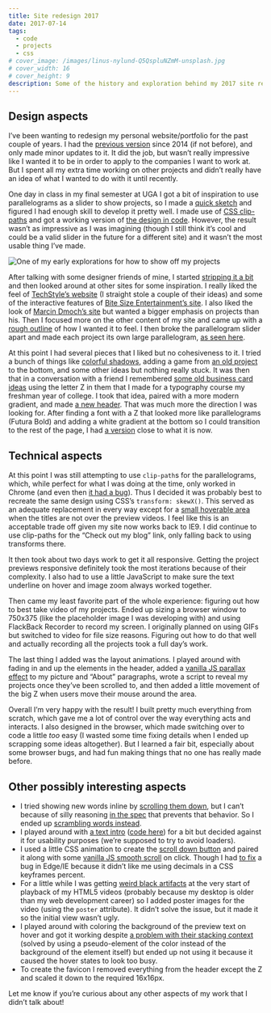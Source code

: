```yaml
---
title: Site redesign 2017
date: 2017-07-14
tags:
  - code
  - projects
  - css
# cover_image: /images/linus-nylund-Q5QspluNZmM-unsplash.jpg
# cover_width: 16
# cover_height: 9
description: Some of the history and exploration behind my 2017 site redesign.
---
```


## Design aspects

I’ve been wanting to redesign my personal website/portfolio for the past couple of years. I had the <a href="https://codepen.io/ZachSaucier/pen/aevDq">previous version</a> since 2014 (if not before), and only made minor updates to it. It did the job, but wasn’t really impressive like I wanted it to be in order to apply to the companies I want to work at. But I spent all my extra time working on other projects and didn’t really have an idea of what I wanted to do with it until recently.

One day in class in my final semester at UGA I got a bit of inspiration to use parallelograms as a slider to show projects, so I made a <a href="https://i.imgur.com/JJDHqFX.png">quick sketch</a> and figured I had enough skill to develop it pretty well. I made use of <a href="https://developer.mozilla.org/en-US/docs/Web/CSS/clip-path">CSS clip-paths</a> and got a working version of <a href="https://i.imgur.com/fyhDPjK.png">the design in code</a>. However, the result wasn’t as impressive as I was imagining (though I still think it’s cool and could be a valid slider in the future for a different site) and it wasn’t the most usable thing I’ve made.

<img src="https://i.imgur.com/fyhDPjK.png" alt="One of my early explorations for how to show off my projects" loading="lazy" />

<span class="excerpt-marker"></span>

After talking with some designer friends of mine, I started <a href="https://i.stack.imgur.com/cAJYh.png">stripping it a bit</a> and then looked around at other sites for some inspiration. I really liked the feel of <a href="https://www.techstyle.com/">TechStyle’s website</a> (I straight stole a couple of their ideas) and some of the interactive features of <a href="https://bitesizeinc.com/home">Bite Size Entertainment’s site</a>. I also liked the look of <a href="https://www.mdmoch.com/index.php">Marcin Dmoch’s site</a> but wanted a bigger emphasis on projects than his. Then I focused more on the other content of my site and came up with a <a href="https://i.imgur.com/jUY8t4X.gifv">rough outline</a> of how I wanted it to feel. I then broke the parallelogram slider apart and made each project its own large parallelogram, <a href="https://i.imgur.com/i6tdt78.gifv">as seen here</a>.

At this point I had several pieces that I liked but no cohesiveness to it. I tried a bunch of things like <a href="https://i.stack.imgur.com/GuCqc.png">colorful shadows</a>, adding a game from <a href="https://codepen.io/ZachSaucier/pen/zGebEL">an old project</a> to the bottom, and some other ideas but nothing really stuck. It was then that in a conversation with a friend I remembered <a href="https://i.stack.imgur.com/NLVLl.png">some old business card ideas</a> using the letter Z in them that I made for a typography course my freshman year of college. I took that idea, paired with a more modern gradient, and made <a href="https://i.stack.imgur.com/1nVB0.png">a new header</a>. That was much more the direction I was looking for. After finding a font with a Z that looked more like parallelograms (Futura Bold) and adding a white gradient at the bottom so I could transition to the rest of the page, I had <a href="https://i.imgur.com/Y3WTByA.png">a version</a> close to what it is now.

## Technical aspects

At this point I was still attempting to use `clip-path`s for the parallelograms, which, while perfect for what I was doing at the time, only worked in Chrome (and even then <a href="https://bugs.chromium.org/p/chromium/issues/detail?id=727865">it had a bug</a>). Thus I decided it was probably best to recreate the same design using CSS’s `transform: skewX()`. This served as an adequate replacement in every way except for a <a href="https://i.imgur.com/NFUxzAP.png">small hoverable area</a> when the titles are not over the preview videos. I feel like this is an acceptable trade off given my site now works back to IE9. I did continue to use clip-paths for the “Check out my blog” link, only falling back to using transforms there.

It then took about two days work to get it all responsive. Getting the project previews responsive definitely took the most iterations because of their complexity. I also had to use a little JavaScript to make sure the text underline on hover and image zoom always worked together.

Then came my least favorite part of the whole experience: figuring out how to best take video of my projects. Ended up sizing a browser window to 750x375 (like the placeholder image I was developing with) and using FlackBack Recorder to record my screen. I originally planned on using GIFs but switched to video for file size reasons. Figuring out how to do that well and actually recording all the projects took a full day’s work.

The last thing I added was the layout animations. I played around with fading in and up the elements in the header, added a <a href="https://github.com/dixonandmoe/rellax">vanilla JS parallax effect</a> to my picture and “About” paragraphs, wrote a script to reveal my projects once they’ve been scrolled to, and then added a little movement of the big Z when users move their mouse around the area.

Overall I’m very happy with the result! I built pretty much everything from scratch, which gave me a lot of control over the way everything acts and interacts. I also designed in the browser, which made switching over to code a little _too_ easy (I wasted some time fixing details when I ended up scrapping some ideas altogether). But I learned a fair bit, especially about some browser bugs, and had fun making things that no one has really made before.

## Other possibly interesting aspects

- I tried showing new words inline by <a href="https://jsfiddle.net/ZachSaucier/t6y7yy6u/1/">scrolling them down</a>, but I can’t because of silly reasoning <a href="https://stackoverflow.com/a/6433475/2065702">in the spec</a> that prevents that behavior. So I ended up <a href="https://jsfiddle.net/t6y7yy6u/9/">scrambling words instead</a>.
- I played around with <a href="https://i.imgur.com/1gQYZpw.gif">a text intro</a> (<a href="https://jsfiddle.net/uxLwdgq4/14/">code here</a>) for a bit but decided against it for usability purposes (we’re supposed to try to avoid loaders).
- I used a little CSS animation to create the <a href="https://jsfiddle.net/4a7vgdqv/">scroll down button</a> and paired it along with some <a href="https://stackoverflow.com/a/39494245/2065702">vanilla JS smooth scroll</a> on click. Though I had <a href="https://jsfiddle.net/y54jcnkd/">to fix</a> a bug in Edge/IE because it didn’t like me using decimals in a CSS keyframes percent.
- For a little while I was getting <a href="https://i.stack.imgur.com/GMoWC.png">weird black artifacts</a> at the very start of playback of my HTML5 videos (probably because my desktop is older than my web development career) so I added poster images for the video (using the `poster` attribute). It didn’t solve the issue, but it made it so the initial view wasn’t ugly.
- I played around with coloring the background of the preview text on hover and got it working despite <a href="https://stackoverflow.com/a/20852489/2065702">a problem with their stacking context</a> (solved by using a pseudo-element of the color instead of the background of the element itself) but ended up not using it because it caused the hover states to look too busy.
- To create the favicon I removed everything from the header except the Z and scaled it down to the required 16x16px.

Let me know if you’re curious about any other aspects of my work that I didn’t talk about!
